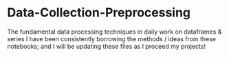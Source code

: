 # Data-Collection-Preprocessing
The fundamental data processing techniques in daily work on dataframes & series
I have been consistently borrowing the methods / ideas from these notebooks; and I will be updating these files as I proceed my projects!
